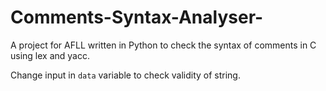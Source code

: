 # Comments-Syntax-Analyser-
A project for AFLL written in Python to check the syntax of comments in C using lex and yacc.

Change input in `data` variable to check validity of string.
